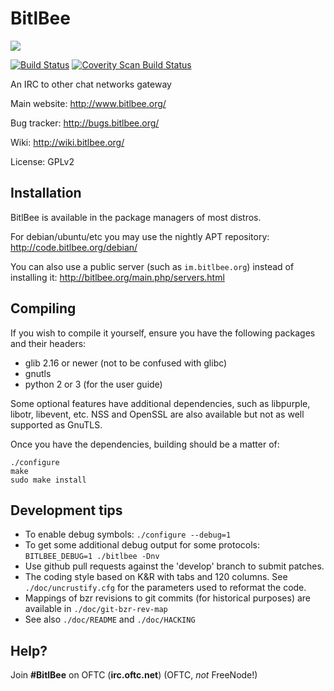 # BitlBee

![](http://bitlbee.org/style/logo.png)

[![Build Status](https://travis-ci.org/bitlbee/bitlbee.svg)](https://travis-ci.org/bitlbee/bitlbee)
[![Coverity Scan Build Status](https://scan.coverity.com/projects/4028/badge.svg)](https://scan.coverity.com/projects/4028)

An IRC to other chat networks gateway

Main website: http://www.bitlbee.org/

Bug tracker: http://bugs.bitlbee.org/

Wiki: http://wiki.bitlbee.org/

License: GPLv2

## Installation

BitlBee is available in the package managers of most distros.

For debian/ubuntu/etc you may use the nightly APT repository: http://code.bitlbee.org/debian/

You can also use a public server (such as `im.bitlbee.org`) instead of installing it: http://bitlbee.org/main.php/servers.html

## Compiling

If you wish to compile it yourself, ensure you have the following packages and their headers:

* glib 2.16 or newer (not to be confused with glibc)
* gnutls
* python 2 or 3 (for the user guide)

Some optional features have additional dependencies, such as libpurple, libotr, libevent, etc.
NSS and OpenSSL are also available but not as well supported as GnuTLS.

Once you have the dependencies, building should be a matter of:

    ./configure
    make
    sudo make install

## Development tips

* To enable debug symbols: `./configure --debug=1`
* To get some additional debug output for some protocols: `BITLBEE_DEBUG=1 ./bitlbee -Dnv`
* Use github pull requests against the 'develop' branch to submit patches.
* The coding style based on K&R with tabs and 120 columns. See `./doc/uncrustify.cfg` for the parameters used to reformat the code.
* Mappings of bzr revisions to git commits (for historical purposes) are available in `./doc/git-bzr-rev-map`
* See also `./doc/README` and `./doc/HACKING`

## Help?

Join **#BitlBee** on OFTC (**irc.oftc.net**) (OFTC, *not* FreeNode!)
